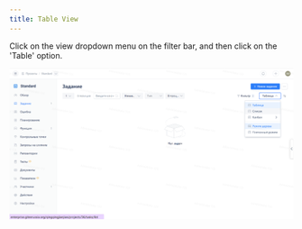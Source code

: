 ```yaml
---
title: Table View
---
```


Click on the view dropdown menu on the filter bar, and then click on the 'Table' option.

![Image Description](../../docs/assets/image544.png)